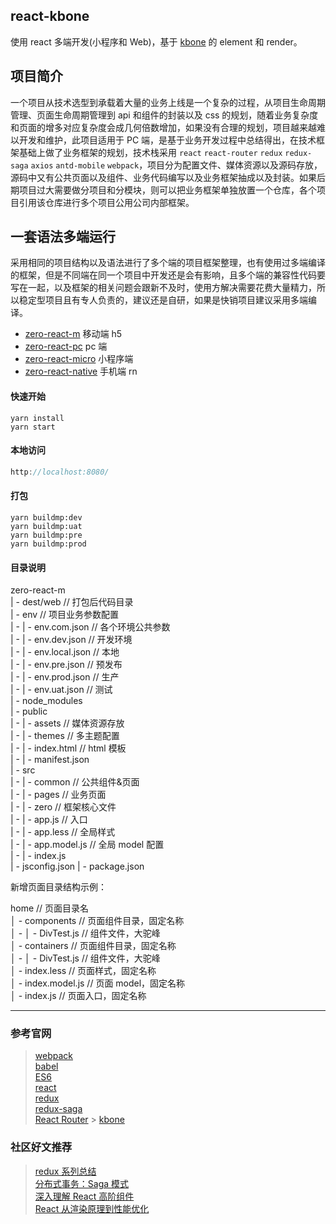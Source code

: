 ## react-kbone

使用 react 多端开发(小程序和 Web)，基于 [kbone](https://github.com/wechat-miniprogram/kbone) 的 element 和 render。

## 项目简介

一个项目从技术选型到承载着大量的业务上线是一个复杂的过程，从项目生命周期管理、页面生命周期管理到 api 和组件的封装以及 css 的规划，随着业务复杂度和页面的增多对应复杂度会成几何倍数增加，如果没有合理的规划，项目越来越难以开发和维护，此项目适用于 PC 端，是基于业务开发过程中总结得出，在技术框架基础上做了业务框架的规划，技术栈采用 `react` `react-router` `redux` `redux-saga` `axios` `antd-mobile` `webpack`，项目分为配置文件、媒体资源以及源码存放，源码中又有公共页面以及组件、业务代码编写以及业务框架抽成以及封装。如果后期项目过大需要做分项目和分模块，则可以把业务框架单独放置一个仓库，各个项目引用该仓库进行多个项目公用公司内部框架。

## 一套语法多端运行

采用相同的项目结构以及语法进行了多个端的项目框架整理，也有使用过多端编译的框架，但是不同端在同一个项目中开发还是会有影响，且多个端的兼容性代码要写在一起，以及框架的相关问题会跟新不及时，使用方解决需要花费大量精力，所以稳定型项目且有专人负责的，建议还是自研，如果是快销项目建议采用多端编译。

- [zero-react-m](https://github.com/jason-gkq/zero-react-m) 移动端 h5
- [zero-react-pc](https://github.com/jason-gkq/zero-react-pc) pc 端
- [zero-react-micro](https://github.com/jason-gkq/zero-react-micro) 小程序端
- [zero-react-native](https://github.com/jason-gkq/zero-react-native) 手机端 rn

#### 快速开始

```shell
yarn install
yarn start
```

#### 本地访问

```js
http://localhost:8080/
```

#### 打包

```shell
yarn buildmp:dev
yarn buildmp:uat
yarn buildmp:pre
yarn buildmp:prod
```

#### 目录说明

zero-react-m  
| - dest/web // 打包后代码目录  
| - env // 项目业务参数配置  
| - | - env.com.json // 各个环境公共参数  
| - | - env.dev.json // 开发环境  
| - | - env.local.json // 本地  
| - | - env.pre.json // 预发布  
| - | - env.prod.json // 生产  
| - | - env.uat.json // 测试  
| - node_modules  
| - public  
| - | - assets // 媒体资源存放  
| - | - themes // 多主题配置  
| - | - index.html // html 模板  
| - | - manifest.json  
| - src  
| - | - common // 公共组件&页面  
| - | - pages // 业务页面  
| - | - zero // 框架核心文件  
| - | - app.js // 入口  
| - | - app.less // 全局样式  
| - | - app.model.js // 全局 model 配置  
| - | - index.js  
| - jsconfig.json
| - package.json

新增页面目录结构示例：

home // 页面目录名  
│ - components // 页面组件目录，固定名称  
│ - │ - DivTest.js // 组件文件，大驼峰  
│ - containers // 页面组件目录，固定名称  
│ - │ - DivTest.js // 组件文件，大驼峰  
│ - index.less // 页面样式，固定名称  
│ - index.model.js // 页面 model，固定名称  
│ - index.js // 页面入口，固定名称

---

### 参考官网

> [webpack](https://webpack.docschina.org/concepts/)  
> [babel](https://www.babeljs.cn/docs/options)  
> [ES6](http://es6.ruanyifeng.com/)  
> [react](https://react.docschina.org/docs/getting-started.html)  
> [redux](http://cn.redux.js.org/)  
> [redux-saga](https://redux-saga-in-chinese.js.org/)  
> [React Router](https://react-guide.github.io/react-router-cn/docs/Introduction.html) > [kbone](https://github.com/wechat-miniprogram/kbone)

### 社区好文推荐

> [redux 系列总结](https://juejin.cn/post/6880011662926364679)  
> [分布式事务：Saga 模式](https://www.jianshu.com/p/e4b662407c66?from=timeline&isappinstalled=0)  
> [深入理解 React 高阶组件](https://www.jianshu.com/p/0aae7d4d9bc1)  
> [React 从渲染原理到性能优化](https://www.cnblogs.com/chaoyuehedy/p/9638848.html)
